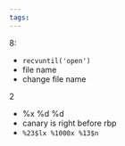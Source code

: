 ```yaml
---
tags:
---
```

8:
- `recvuntil('open')`
- file name
- change file name

2
- %x %d %d
- canary is right before rbp
- `%23$lx %1000x %13$n`